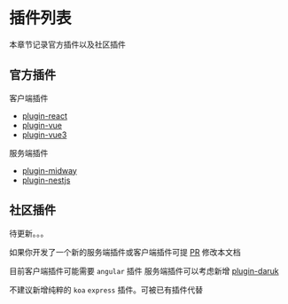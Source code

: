 # 插件列表

本章节记录官方插件以及社区插件

## 官方插件

客户端插件

- [plugin-react](https://github.com/zhangyuang/ssr/tree/dev/packages/plugin-react) 
- [plugin-vue](https://github.com/zhangyuang/ssr/tree/dev/packages/plugin-vue) 
- [plugin-vue3](https://github.com/zhangyuang/ssr/tree/dev/packages/plugin-vue3)

服务端插件

- [plugin-midway](https://github.com/zhangyuang/ssr/tree/dev/packages/plugin-midway) 
- [plugin-nestjs](https://github.com/zhangyuang/ssr/tree/dev/packages/plugin-nestjs)

## 社区插件

待更新。。。

如果你开发了一个新的服务端插件或客户端插件可提 [PR](https://github.com/zhangyuang/ssr/pulls) 修改本文档

目前客户端插件可能需要 `angular` 插件
服务端插件可以考虑新增 [plugin-daruk](https://github.com/darukjs/daruk)

不建议新增纯粹的 `koa` `express` 插件。可被已有插件代替